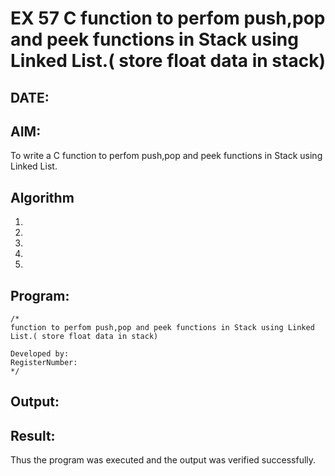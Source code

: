 # EX 57 C function to perfom push,pop and peek functions in Stack using Linked List.( store float data in stack)
## DATE:
## AIM:
To write a C function to perfom push,pop and peek functions in Stack using Linked List.

## Algorithm
1. 
2. 
3. 
4.  
5.   

## Program:
```
/*
function to perfom push,pop and peek functions in Stack using Linked List.( store float data in stack)

Developed by: 
RegisterNumber:  
*/
```

## Output:



## Result:
Thus the program was executed and the output was verified successfully.
